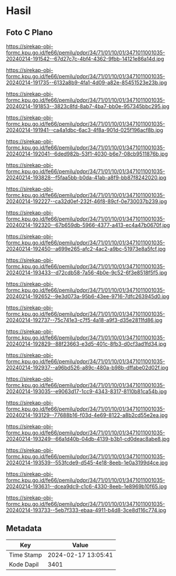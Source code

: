 # Hasil

## Foto C Plano

https://sirekap-obj-formc.kpu.go.id/fe66/pemilu/pdpr/34/71/01/10/01/3471011001035-20240214-191542--67d27c7c-4bf4-4362-9fbb-14121e86a14d.jpg

https://sirekap-obj-formc.kpu.go.id/fe66/pemilu/pdpr/34/71/01/10/01/3471011001035-20240214-191735--6132a8b9-4fa1-4d09-a82e-85451523e23b.jpg

https://sirekap-obj-formc.kpu.go.id/fe66/pemilu/pdpr/34/71/01/10/01/3471011001035-20240214-191853--3823c8fd-8ab7-4ba7-bb0e-957345bbc295.jpg

https://sirekap-obj-formc.kpu.go.id/fe66/pemilu/pdpr/34/71/01/10/01/3471011001035-20240214-191941--ca4a1dbc-6ac3-4f8a-901d-025f196acf8b.jpg

https://sirekap-obj-formc.kpu.go.id/fe66/pemilu/pdpr/34/71/01/10/01/3471011001035-20240214-192041--6ded982b-53f1-4030-b6e7-08cb9511876b.jpg

https://sirekap-obj-formc.kpu.go.id/fe66/pemilu/pdpr/34/71/01/10/01/3471011001035-20240214-193828--f5faa5bb-b0da-41ab-a8f9-bb87f8242020.jpg

https://sirekap-obj-formc.kpu.go.id/fe66/pemilu/pdpr/34/71/01/10/01/3471011001035-20240214-192227--ca32d0ef-232f-46f8-89cf-0e730037b239.jpg

https://sirekap-obj-formc.kpu.go.id/fe66/pemilu/pdpr/34/71/01/10/01/3471011001035-20240214-192320--67b659db-5966-4377-a413-ec4a47b0670f.jpg

https://sirekap-obj-formc.kpu.go.id/fe66/pemilu/pdpr/34/71/01/10/01/3471011001035-20240214-192450--a699e265-afc2-4ac2-a9bc-51973e8a5fcf.jpg

https://sirekap-obj-formc.kpu.go.id/fe66/pemilu/pdpr/34/71/01/10/01/3471011001035-20240214-193433--d72cdb58-7a56-4b0e-9c52-6f3e8518f5f5.jpg

https://sirekap-obj-formc.kpu.go.id/fe66/pemilu/pdpr/34/71/01/10/01/3471011001035-20240214-192652--9e3d073a-95b6-43ee-9716-7dfc263945d0.jpg

https://sirekap-obj-formc.kpu.go.id/fe66/pemilu/pdpr/34/71/01/10/01/3471011001035-20240214-192737--75c741e3-c7f5-4a18-a9f3-d35e2811fd86.jpg

https://sirekap-obj-formc.kpu.go.id/fe66/pemilu/pdpr/34/71/01/10/01/3471011001035-20240214-192829--88f23663-e3d5-401c-8fb3-d0cf3ad1fd34.jpg

https://sirekap-obj-formc.kpu.go.id/fe66/pemilu/pdpr/34/71/01/10/01/3471011001035-20240214-192937--a96bd526-a89c-480a-b98b-dffabe02d02f.jpg

https://sirekap-obj-formc.kpu.go.id/fe66/pemilu/pdpr/34/71/01/10/01/3471011001035-20240214-193035--e9063d17-1cc9-4343-8317-8110b81ca54b.jpg

https://sirekap-obj-formc.kpu.go.id/fe66/pemilu/pdpr/34/71/01/10/01/3471011001035-20240214-193129--77688b16-f03d-4e69-8122-a8b2cd55e2ea.jpg

https://sirekap-obj-formc.kpu.go.id/fe66/pemilu/pdpr/34/71/01/10/01/3471011001035-20240214-193249--66a1d40b-04db-4139-b3b1-cd0deac8abe8.jpg

https://sirekap-obj-formc.kpu.go.id/fe66/pemilu/pdpr/34/71/01/10/01/3471011001035-20240214-193539--553fcde9-d545-4e18-8eeb-1e0a3199d4ce.jpg

https://sirekap-obj-formc.kpu.go.id/fe66/pemilu/pdpr/34/71/01/10/01/3471011001035-20240214-193631--dcea9dc9-c1c6-4330-8eeb-1e8969b10f65.jpg

https://sirekap-obj-formc.kpu.go.id/fe66/pemilu/pdpr/34/71/01/10/01/3471011001035-20240214-193733--5eb7f333-ebaa-4911-b4d8-3ce8d116c774.jpg


## Metadata

| Key        | Value               |
| ---------- | ------------------- |
| Time Stamp | 2024-02-17 13:05:41 |
| Kode Dapil | 3401                |



